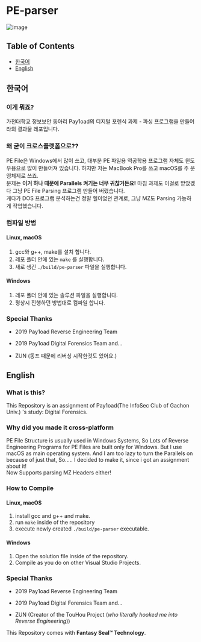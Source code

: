 # PE-parser
![image](https://user-images.githubusercontent.com/27724108/62987479-f78cd400-be7a-11e9-8ffa-9b19fe84b571.png)


## Table of Contents
* [한국어](#한국어)
* [English](#English)

## 한국어

### 이게 뭐죠?
가천대학교 정보보안 동아리 Pay1oad의 디지털 포렌식 과제 - 파싱 프로그램을 만들어라의 결과물 레포입니다.  

### 왜 굳이 크로스플랫폼으로??
PE File은 Windows에서 많이 쓰고, 대부분 PE 파일용 역공학용 프로그램 자체도 윈도우용으로 많이 만들어져 있습니다. 하지만 저는 MacBook Pro를 쓰고 macOS를 주 운영체제로 쓰죠.   
문제는 **이거 하나 때문에 Parallels 켜기는 너무 귀찮거든요!** 마침 과제도 이걸로 받았겠다 그냥 PE File Parsing 프로그램 만들어 버렸습니다.  
게다가 DOS 프로그램 분석하는건 정말 헬이었던 관계로, 그냥 MZ도 Parsing 가능하게 작업했습니다.  

### 컴파일 방법
#### Linux, macOS
1. gcc와 g++, make를 설치 합니다.
2. 레포 폴더 안에 있는 `make` 를 실행합니다.
3. 새로 생긴 `./build/pe-parser` 파일을 실행합니다.

#### Windows
1. 레포 폴더 안에 있는 솔루션 파일을 실행합니다.
2. 평상시 진행하던 방법대로 컴파일 합니다.

### Special Thanks
* 2019 Pay1oad Reverse Engineering Team
* 2019 Pay1oad Digital Forensics Team
and...

* ZUN (동프 때문에 리버싱 시작한것도 있어요.)

## English
### What is this?
This Repository is an assignment of Pay1oad(The InfoSec Club of Gachon Univ.) 's study: Digital Forensics.  

### Why did you made it cross-platform
PE File Structure is usually used in Windows Systems, So Lots of Reverse Engineering Programs for PE Files are built only for Windows. But I use macOS as main operating system. And I am too lazy to turn the Parallels on because of just that, So.....
I decided to make it, since i got an assignment about it!  
Now Supports parsing MZ Headers either!  

### How to Compile
#### Linux, macOS
1. install gcc and g++ and make.
2. run `make` inside of the repository
3. execute newly created `./build/pe-parser` executable.

#### Windows
1. Open the solution file inside of the repository.
2. Compile as you do on other Visual Studio Projects.

### Special Thanks
* 2019 Pay1oad Reverse Engineering Team
* 2019 Pay1oad Digital Forensics Team
and...

* ZUN (Creator of the TouHou Project (*who literally hooked me into Reverse Engineering*))

This Repository comes with **Fantasy Seal™ Technology**.
